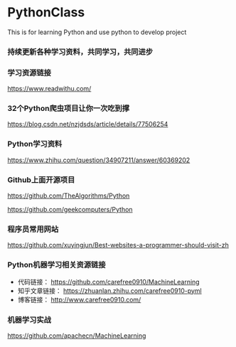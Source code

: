 # PythonClass
This is for learning Python and use python to develop project

### 持续更新各种学习资料，共同学习，共同进步

### 学习资源链接
https://www.readwithu.com/


### 32个Python爬虫项目让你一次吃到撑
https://blog.csdn.net/nzjdsds/article/details/77506254

### Python学习资料
https://www.zhihu.com/question/34907211/answer/60369202

### Github上面开源项目
https://github.com/TheAlgorithms/Python

https://github.com/geekcomputers/Python

### 程序员常用网站
https://github.com/xuyingjun/Best-websites-a-programmer-should-visit-zh


### Python机器学习相关资源链接
+ 代码链接： https://github.com/carefree0910/MachineLearning
+ 知乎文章链接： https://zhuanlan.zhihu.com/carefree0910-pyml
+ 博客链接： http://www.carefree0910.com/

### 机器学习实战
https://github.com/apachecn/MachineLearning
